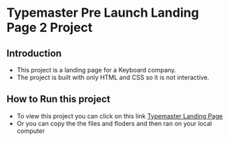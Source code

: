 # Typemaster Pre Launch Landing Page 2 Project

## Introduction
- This project is a landing page for a Keyboard company.
- The project is built with only HTML and CSS so it is not interactive.

## How to Run this project 
- To view this project you can click on this link [Typemaster Landing Page](https://playful-semolina-7bff36.netlify.app)
- Or you can copy the the files and floders and then ran on your local computer
